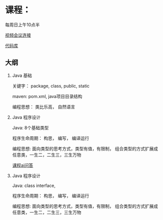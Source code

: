 # 课程：
每周日上午10点半 

[视频会议连接](https://meet.jit.si/innox.online.class)

[代码库](https://github.com/innox-jp/java-course)

## 大纲

1. Java 基础

    关键字： package, class, public, static

    maven: pom.xml, java项目目录结构

    编程思想： 类比乐高， 自然语言

2. Java 程序设计
    
    Java: 8个基础类型 

    程序生命周期： 构思， 编写， 编译运行

    编程思想: 面向类型的思考方式，类型有值，有限制， 组合类型的方式扩展成任意类，一生二，二生三，三生万物

    [课程ai问答](https://chat.forefront.ai/share/xbxfaa9snbaa9oup)

3. Java 程序设计
    
    Java: class interface,  

    程序生命周期： 构思， 编写， 编译运行

    编程思想: 面向类型的思考方式，类型有值，有限制， 组合类型的方式扩展成任意类，一生二，二生三，三生万物


